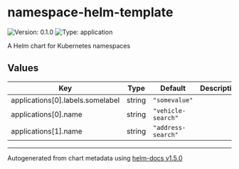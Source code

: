 # namespace-helm-template

![Version: 0.1.0](https://img.shields.io/badge/Version-0.1.0-informational?style=flat-square) ![Type: application](https://img.shields.io/badge/Type-application-informational?style=flat-square)

A Helm chart for Kubernetes namespaces

## Values

| Key | Type | Default | Description |
|-----|------|---------|-------------|
| applications[0].labels.somelabel | string | `"somevalue"` |  |
| applications[0].name | string | `"vehicle-search"` |  |
| applications[1].name | string | `"address-search"` |  |

----------------------------------------------
Autogenerated from chart metadata using [helm-docs v1.5.0](https://github.com/norwoodj/helm-docs/releases/v1.5.0)
